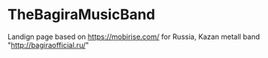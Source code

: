 # TheBagiraMusicBand

Landign page based on https://mobirise.com/ for Russia, Kazan metall band "http://bagiraofficial.ru/"
